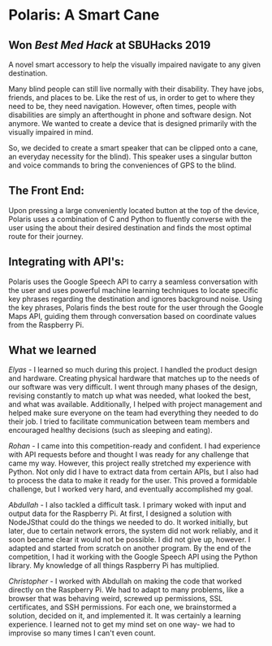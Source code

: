 # Polaris: A Smart Cane
## Won *Best Med Hack* at SBUHacks 2019
A novel smart accessory to help the visually impaired navigate to any given destination. 

Many blind people can still live normally with their disability. They have jobs, friends, and places to be. Like the rest of us, in order to get to where they need to be, they need navigation. However, often times, people with disabilities are simply an afterthought in phone and software design. Not anymore. We wanted to create a device that is designed primarily with the visually impaired in mind.

So, we decided to create a smart speaker that can be clipped onto a cane, an everyday necessity for the blind). This speaker uses a singular button and voice commands to bring the conveniences of GPS to the blind.

## The Front End: 

Upon pressing a large conveniently located button at the top of the device, Polaris uses a combination of C and Python to fluently converse with the user using the about their desired destination and finds the most optimal route for their journey.

## Integrating with API's:

Polaris uses the Google Speech API to carry a seamless conversation with the user and uses powerful machine learning techniques to locate specific key phrases regarding the destination and ignores background noise. Using the key phrases, Polaris finds the best route for the user through the Google Maps API, guiding them through conversation based on coordinate values from the Raspberry Pi.

## What we learned 

*Elyas* - I learned so much during this project. I handled the product design and hardware. Creating physical hardware that matches up to the needs of our software was very difficult. I went through many phases of the design, revising constantly to match up what was needed, what looked the best, and what was available. Additionally, I helped with project management and helped make sure everyone on the team had everything they needed to do their job. I tried to facilitate communication between team members and encouraged healthy decisions (such as sleeping and eating).

*Rohan* - I came into this competition-ready and confident. I had experience with API requests before and thought I was ready for any challenge that came my way. However, this project really stretched my experience with Python. Not only did I have to extract data from certain APIs, but I also had to process the data to make it ready for the user. This proved a formidable challenge, but I worked very hard, and eventually accomplished my goal.

*Abdullah* - I also tackled a difficult task. I primary woked with input and output data for the Raspberry Pi. At first, I designed a solution with NodeJSthat could do the things we needed to do. It worked initially, but later, due to certain network errors, the system did not work reliably, and it soon became clear it would not be possible. I did not give up, however. I adapted and started from scratch on another program. By the end of the competition, I had it working with the Google Speech API using the Python library. My knowledge of all things Raspberry Pi has multiplied.

*Christopher* - I worked with Abdullah on making the code that worked directly on the Raspberry Pi. We had to adapt to many problems, like a browser that was behaving weird, screwed up permissions, SSL certificates, and SSH permissions. For each one, we brainstormed a solution, decided on it, and implemented it. It was certainly a learning experience. I learned not to get my mind set on one way- we had to improvise so many times I can't even count.
